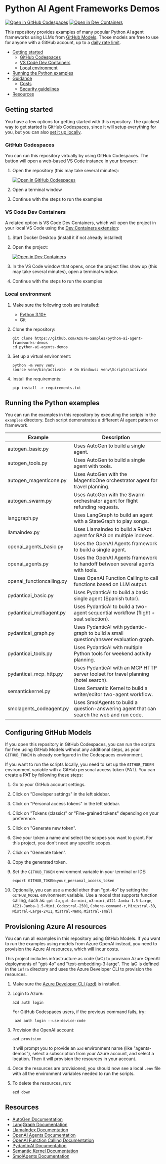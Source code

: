 <!--
---
name: Python AI Agent Frameworks Demos
description: Collection of Python examples for popular AI agent frameworks using GitHub Models or Azure OpenAI.
languages:
- python
products:
- azure-openai
- azure
page_type: sample
urlFragment: python-ai-agent-frameworks-demos
---
-->
# Python AI Agent Frameworks Demos

[![Open in GitHub Codespaces](https://img.shields.io/static/v1?style=for-the-badge&label=GitHub+Codespaces&message=Open&color=brightgreen&logo=github)](https://codespaces.new/Azure-Samples/python-ai-agent-frameworks-demos)
[![Open in Dev Containers](https://img.shields.io/static/v1?style=for-the-badge&label=Dev%20Containers&message=Open&color=blue&logo=visualstudiocode)](https://vscode.dev/redirect?url=vscode://ms-vscode-remote.remote-containers/cloneInVolume?url=https://github.com/Azure-Samples/python-ai-agent-frameworks-demos)

This repository provides examples of many popular Python AI agent frameworks using LLMs from [GitHub Models](https://github.com/marketplace/models). Those models are free to use for anyone with a GitHub account, up to a [daily rate limit](https://docs.github.com/github-models/prototyping-with-ai-models#rate-limits).

* [Getting started](#getting-started)
  * [GitHub Codespaces](#github-codespaces)
  * [VS Code Dev Containers](#vs-code-dev-containers)
  * [Local environment](#local-environment)
* [Running the Python examples](#running-the-python-examples)
* [Guidance](#guidance)
  * [Costs](#costs)
  * [Security guidelines](#security-guidelines)
* [Resources](#resources)

## Getting started

You have a few options for getting started with this repository.
The quickest way to get started is GitHub Codespaces, since it will setup everything for you, but you can also [set it up locally](#local-environment).

### GitHub Codespaces

You can run this repository virtually by using GitHub Codespaces. The button will open a web-based VS Code instance in your browser:

1. Open the repository (this may take several minutes):

    [![Open in GitHub Codespaces](https://github.com/codespaces/badge.svg)](https://codespaces.new/Azure-Samples/python-ai-agent-frameworks-demos)

2. Open a terminal window
3. Continue with the steps to run the examples

### VS Code Dev Containers

A related option is VS Code Dev Containers, which will open the project in your local VS Code using the [Dev Containers extension](https://marketplace.visualstudio.com/items?itemName=ms-vscode-remote.remote-containers):

1. Start Docker Desktop (install it if not already installed)
2. Open the project:

    [![Open in Dev Containers](https://img.shields.io/static/v1?style=for-the-badge&label=Dev%20Containers&message=Open&color=blue&logo=visualstudiocode)](https://vscode.dev/redirect?url=vscode://ms-vscode-remote.remote-containers/cloneInVolume?url=https://github.com/Azure-Samples/python-ai-agent-frameworks-demos)

3. In the VS Code window that opens, once the project files show up (this may take several minutes), open a terminal window.
4. Continue with the steps to run the examples

### Local environment

1. Make sure the following tools are installed:

    * [Python 3.10+](https://www.python.org/downloads/)
    * Git

2. Clone the repository:

    ```shell
    git clone https://github.com/Azure-Samples/python-ai-agent-frameworks-demos
    cd python-ai-agents-demos
    ```

3. Set up a virtual environment:

    ```shell
    python -m venv venv
    source venv/bin/activate  # On Windows: venv\Scripts\activate
    ```

4. Install the requirements:

    ```shell
    pip install -r requirements.txt
    ```

## Running the Python examples

You can run the examples in this repository by executing the scripts in the `examples` directory. Each script demonstrates a different AI agent pattern or framework.

| Example | Description |
| ------- | ----------- |
| autogen_basic.py | Uses AutoGen to build a single agent. |
| autogen_tools.py | Uses AutoGen to build a single agent with tools. |
| autogen_magenticone.py | Uses AutoGen with the MagenticOne orchestrator agent for travel planning. |
| autogen_swarm.py | Uses AutoGen with the Swarm orchestrator agent for flight refunding requests. |
| langgraph.py | Uses LangGraph to build an agent with a StateGraph to play songs. |
| llamaindex.py | Uses LlamaIndex to build a ReAct agent for RAG on multiple indexes. |
| openai_agents_basic.py | Uses the OpenAI Agents framework to build a single agent. |
| openai_agents.py | Uses the OpenAI Agents framework to handoff between several agents with tools. |
| openai_functioncalling.py | Uses OpenAI Function Calling to call functions based on LLM output. |
| pydanticai_basic.py | Uses PydanticAI to build a basic single agent (Spanish tutor). |
| pydanticai_multiagent.py | Uses PydanticAI to build a two-agent sequential workflow (flight + seat selection). |
| pydanticai_graph.py | Uses PydanticAI with pydantic-graph to build a small question/answer evaluation graph. |
| pydanticai_tools.py | Uses PydanticAI with multiple Python tools for weekend activity planning. |
| pydanticai_mcp_http.py | Uses PydanticAI with an MCP HTTP server toolset for travel planning (hotel search). |
| semantickernel.py | Uses Semantic Kernel to build a writer/editor two-agent workflow. |
| smolagents_codeagent.py | Uses SmolAgents to build a question-answering agent that can search the web and run code. |

## Configuring GitHub Models

If you open this repository in GitHub Codespaces, you can run the scripts for free using GitHub Models without any additional steps, as your `GITHUB_TOKEN` is already configured in the Codespaces environment.

If you want to run the scripts locally, you need to set up the `GITHUB_TOKEN` environment variable with a GitHub personal access token (PAT). You can create a PAT by following these steps:

1. Go to your GitHub account settings.
2. Click on "Developer settings" in the left sidebar.
3. Click on "Personal access tokens" in the left sidebar.
4. Click on "Tokens (classic)" or "Fine-grained tokens" depending on your preference.
5. Click on "Generate new token".
6. Give your token a name and select the scopes you want to grant. For this project, you don't need any specific scopes.
7. Click on "Generate token".
8. Copy the generated token.
9. Set the `GITHUB_TOKEN` environment variable in your terminal or IDE:

    ```shell
    export GITHUB_TOKEN=your_personal_access_token
    ```

10. Optionally, you can use a model other than "gpt-4o" by setting the `GITHUB_MODEL` environment variable. Use a model that supports function calling, such as: `gpt-4o`, `gpt-4o-mini`, `o3-mini`, `AI21-Jamba-1.5-Large`, `AI21-Jamba-1.5-Mini`, `Codestral-2501`, `Cohere-command-r`, `Ministral-3B`, `Mistral-Large-2411`, `Mistral-Nemo`, `Mistral-small`

## Provisioning Azure AI resources

You can run all examples in this repository using GitHub Models. If you want to run the examples using models from Azure OpenAI instead, you need to provision the Azure AI resources, which will incur costs.

This project includes infrastructure as code (IaC) to provision Azure OpenAI deployments of "gpt-4o" and "text-embedding-3-large". The IaC is defined in the `infra` directory and uses the Azure Developer CLI to provision the resources.

1. Make sure the [Azure Developer CLI (azd)](https://aka.ms/install-azd) is installed.

2. Login to Azure:

    ```shell
    azd auth login
    ```

    For GitHub Codespaces users, if the previous command fails, try:

   ```shell
    azd auth login --use-device-code
    ```

3. Provision the OpenAI account:

    ```shell
    azd provision
    ```

    It will prompt you to provide an `azd` environment name (like "agents-demos"), select a subscription from your Azure account, and select a location. Then it will provision the resources in your account.

4. Once the resources are provisioned, you should now see a local `.env` file with all the environment variables needed to run the scripts.
5. To delete the resources, run:

    ```shell
    azd down
    ```

## Resources

* [AutoGen Documentation](https://microsoft.github.io/autogen/)
* [LangGraph Documentation](https://langchain-ai.github.io/langgraph/tutorials/introduction/)
* [LlamaIndex Documentation](https://docs.llamaindex.ai/en/latest/)
* [OpenAI Agents Documentation](https://openai.github.io/openai-agents-python/)
* [OpenAI Function Calling Documentation](https://platform.openai.com/docs/guides/function-calling?api-mode=chat)
* [PydanticAI Documentation](https://ai.pydantic.dev/multi-agent-applications/)
* [Semantic Kernel Documentation](https://learn.microsoft.com/semantic-kernel/overview/)
* [SmolAgents Documentation](https://huggingface.co/docs/smolagents/index)
